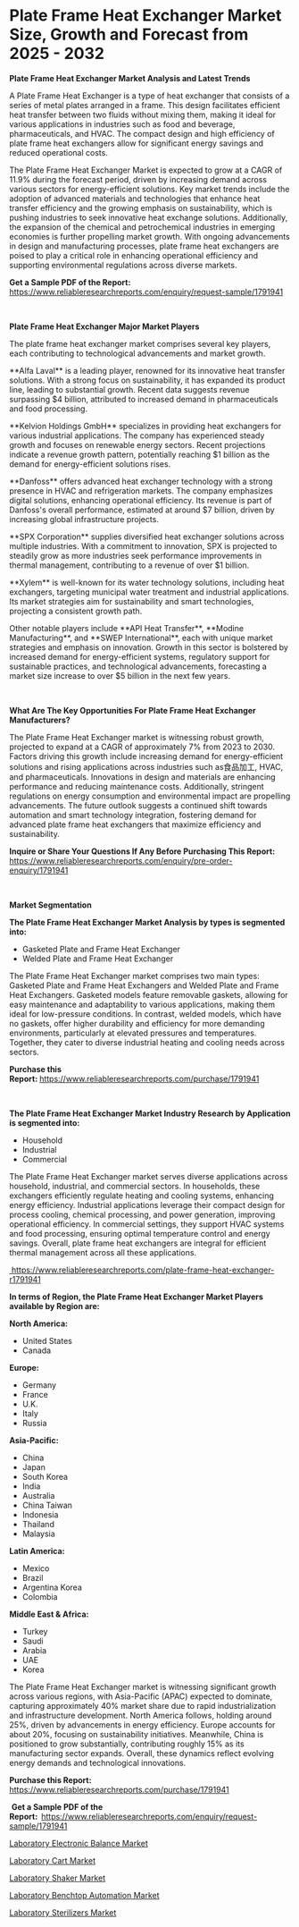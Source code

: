 <p><h1>Plate Frame Heat Exchanger Market Size, Growth and Forecast from 2025 - 2032</h1></p><p><strong>Plate Frame Heat Exchanger Market Analysis and Latest Trends</strong></p>
<p><p>A Plate Frame Heat Exchanger is a type of heat exchanger that consists of a series of metal plates arranged in a frame. This design facilitates efficient heat transfer between two fluids without mixing them, making it ideal for various applications in industries such as food and beverage, pharmaceuticals, and HVAC. The compact design and high efficiency of plate frame heat exchangers allow for significant energy savings and reduced operational costs.</p><p>The Plate Frame Heat Exchanger Market is expected to grow at a CAGR of 11.9% during the forecast period, driven by increasing demand across various sectors for energy-efficient solutions. Key market trends include the adoption of advanced materials and technologies that enhance heat transfer efficiency and the growing emphasis on sustainability, which is pushing industries to seek innovative heat exchange solutions. Additionally, the expansion of the chemical and petrochemical industries in emerging economies is further propelling market growth. With ongoing advancements in design and manufacturing processes, plate frame heat exchangers are poised to play a critical role in enhancing operational efficiency and supporting environmental regulations across diverse markets.</p></p>
<p><strong>Get a Sample PDF of the Report:&nbsp;</strong> <a href="https://www.reliableresearchreports.com/enquiry/request-sample/1791941?utm_campaign=7&utm_medium=2&utm_source=Github&utm_content=ia&utm_term=20022025&utm_id=plate-frame-heat-exchanger">https://www.reliableresearchreports.com/enquiry/request-sample/1791941</a></p>
<p>&nbsp;</p>
<p><strong>Plate Frame Heat Exchanger Major Market Players</strong></p>
<p><p>The plate frame heat exchanger market comprises several key players, each contributing to technological advancements and market growth.</p><p>**Alfa Laval** is a leading player, renowned for its innovative heat transfer solutions. With a strong focus on sustainability, it has expanded its product line, leading to substantial growth. Recent data suggests revenue surpassing $4 billion, attributed to increased demand in pharmaceuticals and food processing.</p><p>**Kelvion Holdings GmbH** specializes in providing heat exchangers for various industrial applications. The company has experienced steady growth and focuses on renewable energy sectors. Recent projections indicate a revenue growth pattern, potentially reaching $1 billion as the demand for energy-efficient solutions rises.</p><p>**Danfoss** offers advanced heat exchanger technology with a strong presence in HVAC and refrigeration markets. The company emphasizes digital solutions, enhancing operational efficiency. Its revenue is part of Danfoss's overall performance, estimated at around $7 billion, driven by increasing global infrastructure projects.</p><p>**SPX Corporation** supplies diversified heat exchanger solutions across multiple industries. With a commitment to innovation, SPX is projected to steadily grow as more industries seek performance improvements in thermal management, contributing to a revenue of over $1 billion.</p><p>**Xylem** is well-known for its water technology solutions, including heat exchangers, targeting municipal water treatment and industrial applications. Its market strategies aim for sustainability and smart technologies, projecting a consistent growth path.</p><p>Other notable players include **API Heat Transfer**, **Modine Manufacturing**, and **SWEP International**, each with unique market strategies and emphasis on innovation. Growth in this sector is bolstered by increased demand for energy-efficient systems, regulatory support for sustainable practices, and technological advancements, forecasting a market size increase to over $5 billion in the next few years.</p></p>
<p>&nbsp;</p>
<p><strong>What Are The Key Opportunities For Plate Frame Heat Exchanger Manufacturers?</strong></p>
<p><p>The Plate Frame Heat Exchanger market is witnessing robust growth, projected to expand at a CAGR of approximately 7% from 2023 to 2030. Factors driving this growth include increasing demand for energy-efficient solutions and rising applications across industries such as食品加工, HVAC, and pharmaceuticals. Innovations in design and materials are enhancing performance and reducing maintenance costs. Additionally, stringent regulations on energy consumption and environmental impact are propelling advancements. The future outlook suggests a continued shift towards automation and smart technology integration, fostering demand for advanced plate frame heat exchangers that maximize efficiency and sustainability.</p></p>
<p><strong>Inquire or Share Your Questions If Any Before Purchasing This Report:</strong> <a href="https://www.reliableresearchreports.com/enquiry/pre-order-enquiry/1791941?utm_campaign=7&utm_medium=2&utm_source=Github&utm_content=ia&utm_term=20022025&utm_id=plate-frame-heat-exchanger">https://www.reliableresearchreports.com/enquiry/pre-order-enquiry/1791941</a></p>
<p>&nbsp;</p>
<p><strong>Market Segmentation</strong></p>
<p><strong>The Plate Frame Heat Exchanger Market Analysis by types is segmented into:</strong></p>
<p><ul><li>Gasketed Plate and Frame Heat Exchanger</li><li>Welded Plate and Frame Heat Exchanger</li></ul></p>
<p><p>The Plate Frame Heat Exchanger market comprises two main types: Gasketed Plate and Frame Heat Exchangers and Welded Plate and Frame Heat Exchangers. Gasketed models feature removable gaskets, allowing for easy maintenance and adaptability to various applications, making them ideal for low-pressure conditions. In contrast, welded models, which have no gaskets, offer higher durability and efficiency for more demanding environments, particularly at elevated pressures and temperatures. Together, they cater to diverse industrial heating and cooling needs across sectors.</p></p>
<p><strong>Purchase this Report:&nbsp;</strong><a href="https://www.reliableresearchreports.com/purchase/1791941?utm_campaign=7&utm_medium=2&utm_source=Github&utm_content=ia&utm_term=20022025&utm_id=plate-frame-heat-exchanger">https://www.reliableresearchreports.com/purchase/1791941</a></p>
<p>&nbsp;</p>
<p><strong>The Plate Frame Heat Exchanger Market Industry Research by Application is segmented into:</strong></p>
<p><ul><li>Household</li><li>Industrial</li><li>Commercial</li></ul></p>
<p><p>The Plate Frame Heat Exchanger market serves diverse applications across household, industrial, and commercial sectors. In households, these exchangers efficiently regulate heating and cooling systems, enhancing energy efficiency. Industrial applications leverage their compact design for process cooling, chemical processing, and power generation, improving operational efficiency. In commercial settings, they support HVAC systems and food processing, ensuring optimal temperature control and energy savings. Overall, plate frame heat exchangers are integral for efficient thermal management across all these applications.</p></p>
<p><a href="https://www.reliableresearchreports.com/plate-frame-heat-exchanger-r1791941?utm_campaign=7&utm_medium=2&utm_source=Github&utm_content=ia&utm_term=20022025&utm_id=plate-frame-heat-exchanger">&nbsp;https://www.reliableresearchreports.com/plate-frame-heat-exchanger-r1791941</a></p>
<p><strong>In terms of Region, the Plate Frame Heat Exchanger Market Players available by Region are:</strong></p>
<p>
    <p> <strong> North America: </strong>
        <ul>
            <li>United States</li>
            <li>Canada</li>
        </ul>
        </p> 
    <p> <strong> Europe: </strong>
        <ul>
            <li>Germany</li>
            <li>France</li>
            <li>U.K.</li>
            <li>Italy</li>
            <li>Russia</li>
        </ul>
        </p> 
    <p> <strong> Asia-Pacific: </strong>
        <ul>
            <li>China</li>
            <li>Japan</li>
            <li>South Korea</li>
            <li>India</li>
            <li>Australia</li>
            <li>China Taiwan</li>
            <li>Indonesia</li>
            <li>Thailand</li>
            <li>Malaysia</li>
        </ul>
        </p> 
    <p> <strong> Latin America: </strong>
        <ul>
            <li>Mexico</li>
            <li>Brazil</li>
            <li>Argentina Korea</li>
            <li>Colombia</li>
        </ul>
        </p> 
    <p> <strong> Middle East & Africa: </strong>
        <ul>
            <li>Turkey</li>
            <li>Saudi</li>
            <li>Arabia</li>
            <li>UAE</li>
            <li>Korea</li>
        </ul>
    </p>
    </p>
<p><p>The Plate Frame Heat Exchanger market is witnessing significant growth across various regions, with Asia-Pacific (APAC) expected to dominate, capturing approximately 40% market share due to rapid industrialization and infrastructure development. North America follows, holding around 25%, driven by advancements in energy efficiency. Europe accounts for about 20%, focusing on sustainability initiatives. Meanwhile, China is positioned to grow substantially, contributing roughly 15% as its manufacturing sector expands. Overall, these dynamics reflect evolving energy demands and technological innovations.</p></p>
<p><strong>Purchase this Report: </strong><a href="https://www.reliableresearchreports.com/purchase/1791941?utm_campaign=7&utm_medium=2&utm_source=Github&utm_content=ia&utm_term=20022025&utm_id=plate-frame-heat-exchanger">https://www.reliableresearchreports.com/purchase/1791941</a></p>
<p>&nbsp;<strong>Get a Sample PDF of the Report:&nbsp;&nbsp;</strong><a href="https://www.reliableresearchreports.com/enquiry/request-sample/1791941?utm_campaign=7&utm_medium=2&utm_source=Github&utm_content=ia&utm_term=20022025&utm_id=plate-frame-heat-exchanger">https://www.reliableresearchreports.com/enquiry/request-sample/1791941</a></p>
<p><strong></strong></p>
<p><p><a href="https://github.com/vilehoaguy/Market-Research-Report-List-1/blob/main/laboratory-electronic-balance-market.md?utm_campaign=7&utm_medium=2&utm_source=Github&utm_content=ia&utm_term=20022025&utm_id=plate-frame-heat-exchanger">Laboratory Electronic Balance Market</a></p><p><a href="https://github.com/rahebeinum/Market-Research-Report-List-1/blob/main/laboratory-cart-market.md?utm_campaign=7&utm_medium=2&utm_source=Github&utm_content=ia&utm_term=20022025&utm_id=plate-frame-heat-exchanger">Laboratory Cart Market</a></p><p><a href="https://github.com/sapsaidamary/Market-Research-Report-List-1/blob/main/laboratory-shaker-market.md?utm_campaign=7&utm_medium=2&utm_source=Github&utm_content=ia&utm_term=20022025&utm_id=plate-frame-heat-exchanger">Laboratory Shaker Market</a></p><p><a href="https://github.com/ajconndra/Market-Research-Report-List-1/blob/main/laboratory-benchtop-automation-market.md?utm_campaign=7&utm_medium=2&utm_source=Github&utm_content=ia&utm_term=20022025&utm_id=plate-frame-heat-exchanger">Laboratory Benchtop Automation Market</a></p><p><a href="https://github.com/djarixneoza/Market-Research-Report-List-1/blob/main/laboratory-sterilizers-market.md?utm_campaign=7&utm_medium=2&utm_source=Github&utm_content=ia&utm_term=20022025&utm_id=plate-frame-heat-exchanger">Laboratory Sterilizers Market</a></p></p>